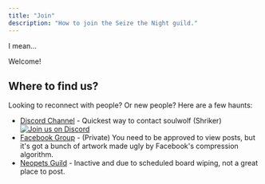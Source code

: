 ```yaml
---
title: "Join"
description: "How to join the Seize the Night guild."
---
```


I mean...

Welcome!

## Where to find us?

Looking to reconnect with people? Or new people? Here are a few haunts:

* [Discord Channel](https://discord.gg/5awPT2s) - Quickest way to contact soulwolf (Shriker) [![Join us on Discord](https://img.shields.io/discord/140589809231069184?logo=discord)](https://discord.gg/5awPT2s)
* [Facebook Group](https://www.facebook.com/groups/seizethenightneopets) - (Private) You need to be approved to view posts, but it's got a bunch of artwork made ugly by Facebook's compression algorithm.
* [Neopets Guild](http://www.neopets.com/guilds/guild.phtml?id=171854) - Inactive and due to scheduled board wiping, not a great place to post.

